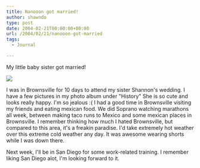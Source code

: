 ```yaml
---
title: Nanooon got married!
author: shawndo
type: post
date: 2004-02-21T00:00:00+00:00
url: /2004/02/21/nanooon-got-married
tags:
  - Journal

---
```

My little baby sister got married!  

![](/images/2004/02/20040221-nanoon_married.jpg)

I was in Brownsville for 10 days to attend my sister Shannon's wedding. I have a few pictures in my photo album under "History" She is so cute and looks really happy. I'm so jealous :( I had a good time in Brownsville visiting my friends and eating mexican food. We did Soprano watching marathons all week, between making taco runs to Mexico and some mexican places in Brownsville. I remember thinking how much I hated Brownsville, but compared to this area, it's a freakin paradise. I'd take extremely hot weather over this extreme cold weather any day. It was awesome wearing shorts while I was down there.  

Next week, I'll be in San Diego for some work-related training. I remember liking San Diego alot, I'm looking forward to it.